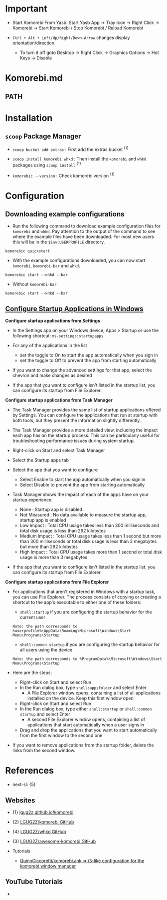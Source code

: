 # Important

* Start Komorebi From Yasb: Start Yasb App -> Tray Icon -> Right Click -> Komorebi -> Start Komorebi / Stop Komorebi / Reload Komorebi

* `Ctrl + Alt + Left/Up/Right/Down-Arrow` changes display orientation/direction.
  * To turn it off goto Desktop -> Right Click -> Graphics Options -> Hot Keys -> Disable

# Komorebi.md

## PATH

# Installation

## `scoop` Package Manager

* `scoop bucket add extras` : First add the extras bucket <sup>{1}</sup>

* `scoop install komorebi whkd` : Then install the `komorebi` and `whkd` packages using `scoop install` <sup>{1}</sup>

* `komorebic --version` : Check komorebi version <sup>{1}</sup>

# Configuration

## Downloading example configurations

* Run the following command to download example configuration files for `komorebi` and `whkd`. Pay attention to the output of the command to see where the example files have been downloaded. For most new users this will be in the `$Env:USERPROFILE` directory.
```
komorebic quickstart
```

* With the example configurations downloaded, you can now start `komorebi`, `komorebi-bar` and `whkd`.
```
komorebic start --whkd --bar
```
  * Without `komorebi-bar`
  ```
  komorebic start --whkd --bar
  ```

## [Configure Startup Applications in Windows](https://support.microsoft.com/en-us/windows/configure-startup-applications-in-windows-115a420a-0bff-4a6f-90e0-1934c844e473)

**Configure startup applications from Settings**

* In the Settings app  on your Windows device, Apps > Startup or use the following shortcut: `ms-settings:startupapps`

* For any of the applications in the list
  * set the toggle to On to start the app automatically when you sign in
  * set the toggle to Off to prevent the app from starting automatically

* If you want to change the advanced settings for that app, select the chevron  and make changes as desired

* If the app that you want to configure isn't listed in the startup list, you can configure its startup from File Explorer.

**Configure startup applications from Task Manager**

* The Task Manager provides the same list of startup applications offered by Settings. You can configure the applications that run at startup with both tools, but they present the information slightly differently.

* The Task Manager provides a more detailed view, including the impact each app has on the startup process. This can be particularly useful for troubleshooting performance issues during system startup.

* Right-click on Start  and select Task Manager

* Select the Startup apps tab

* Select the app that you want to configure
  * Select Enable to start the app automatically when you sign in
  * Select Disable to prevent the app from starting automatically

* Task Manager shows the impact of each of the apps have on your startup experience:
  * None : Startup app is disabled
  * Not Measured : No data available to measure the startup app, startup app is enabled
  * Low Impact : Total CPU usage takes less than 300 milliseconds and total disk usage is less than 292 kilobytes
  * Medium Impact : Total CPU usage takes less than 1 second but more than 300 milliseconds or total disk usage is less than 3 megabytes but more than 292 kilobytes
  * High Impact : Total CPU usage takes more than 1 second or total disk usage is more than 3 megabytes

* If the app that you want to configure isn't listed in the startup list, you can configure its startup from File Explorer.

**Configure startup applications from File Explorer**

* For applications that aren't registered in Windows with a startup task, you can use File Explorer. The process consists of copying or creating a shortcut to the app's executable to either one of these folders:

  * `shell:startup` if you are configuring the startup behavior for the current user
  ```
  Note: the path corresponds to %userprofile%\AppData\Roaming\Microsoft\Windows\Start Menu\Programs\Startup
  ```
  * `shell:common startup` if you are configuring the startup behavior for all users using the device
  ```
  Note: the path corresponds to %ProgramData%\Microsoft\Windows\Start Menu\Programs\Startup
  ```

* Here are the steps:

  * Right-click on Start  and select Run
  * In the Run dialog box, type `shell:appsfolder` and select Enter
    * A File Explorer window opens, containing a list of all applications installed on the device. Keep this first window open
  * Right-click on Start  and select Run
  * In the Run dialog box, type either `shell:startup` or `shell:common startup` and select Enter
    * A second File Explorer window opens, containing a list of applications that start automatically when a user signs in
  * Drag and drop the applications that you want to start automatically from the first window to the second one

* If you want to remove applications from the startup folder, delete the links from the second window.

# References

* next-sl: {5}

## Websites

* {1} [lgug2z.github.io/komorebi](https://lgug2z.github.io/komorebi/)
* {2} [LGUG2Z/komorebi GitHub](https://github.com/LGUG2Z/komorebi)
* {4} [LGUG2Z/whkd GitHub](https://github.com/LGUG2Z/whkd)
* {3} [LGUG2Z/awesome-komorebi GitHub](https://github.com/LGUG2Z/awesome-komorebi)

* Tutorials
  * [QuinnCiccoretti/komorebi.ahk => i3-like configuration for the komorebi window manager](https://gist.github.com/QuinnCiccoretti/d22230303ad08f6247dfce48d46d9914)

## YouTube Tutorials

* 
